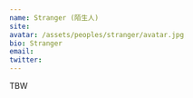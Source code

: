 ```yaml
---
name: Stranger (陌生人)
site: 
avatar: /assets/peoples/stranger/avatar.jpg
bio: Stranger
email: 
twitter: 
---
```


TBW
